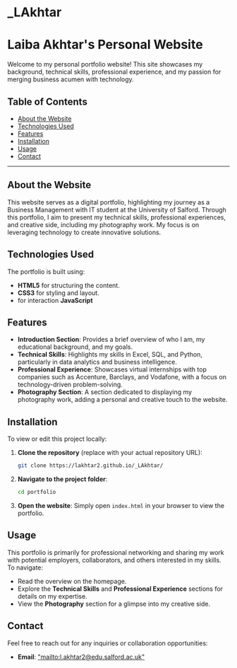 # _LAkhtar

# Laiba Akhtar's Personal Website

Welcome to my personal portfolio website! This site showcases my background, technical skills, professional experience, and my passion for merging business acumen with technology.

## Table of Contents

- [About the Website](#about-the-website)
- [Technologies Used](#technologies-used)
- [Features](#features)
- [Installation](#installation)
- [Usage](#usage)
- [Contact](#contact)

---

## About the Website

This website serves as a digital portfolio, highlighting my journey as a Business Management with IT student at the University of Salford. Through this portfolio, I aim to present my technical skills, professional experiences, and creative side, including my photography work. My focus is on leveraging technology to create innovative solutions.

## Technologies Used

The portfolio is built using:
- **HTML5** for structuring the content.
- **CSS3** for styling and layout.
- for interaction **JavaScript** 
  
## Features

- **Introduction Section**: Provides a brief overview of who I am, my educational background, and my goals.
- **Technical Skills**: Highlights my skills in Excel, SQL, and Python, particularly in data analytics and business intelligence.
- **Professional Experience**: Showcases virtual internships with top companies such as Accenture, Barclays, and Vodafone, with a focus on technology-driven problem-solving.
- **Photography Section**: A section dedicated to displaying my photography work, adding a personal and creative touch to the website.

## Installation

To view or edit this project locally:

1. **Clone the repository** (replace with your actual repository URL):

   ```bash
   git clone https://lakhtar2.github.io/_LAkhtar/
   ```

2. **Navigate to the project folder**:

   ```bash
   cd portfolio
   ```

3. **Open the website**: Simply open `index.html` in your browser to view the portfolio.

## Usage

This portfolio is primarily for professional networking and sharing my work with potential employers, collaborators, and others interested in my skills. To navigate:

- Read the overview on the homepage.
- Explore the **Technical Skills** and **Professional Experience** sections for details on my expertise.
- View the **Photography** section for a glimpse into my creative side.

## Contact

Feel free to reach out for any inquiries or collaboration opportunities:

- **Email**: ["mailto:l.akhtar2@edu.salford.ac.uk"](mailto:your.email@example.com)


